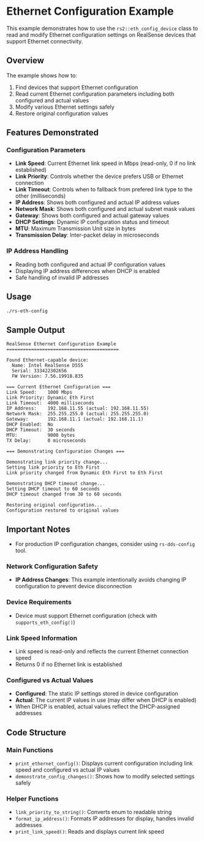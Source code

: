 # Ethernet Configuration Example

This example demonstrates how to use the `rs2::eth_config_device` class to read and modify Ethernet configuration settings on RealSense devices that support Ethernet connectivity.

## Overview

The example shows how to:
1. Find devices that support Ethernet configuration
2. Read current Ethernet configuration parameters including both configured and actual values
3. Modify various Ethernet settings safely
4. Restore original configuration values

## Features Demonstrated

### Configuration Parameters
- **Link Speed**: Current Ethernet link speed in Mbps (read-only, 0 if no link established)
- **Link Priority**: Controls whether the device prefers USB or Ethernet connection
- **Link Timeout**: Controls when to fallback from prefered link type to the other (milliseconds)
- **IP Address**: Shows both configured and actual IP address values
- **Network Mask**: Shows both configured and actual subnet mask values  
- **Gateway**: Shows both configured and actual gateway values
- **DHCP Settings**: Dynamic IP configuration status and timeout
- **MTU**: Maximum Transmission Unit size in bytes
- **Transmission Delay**: Inter-packet delay in microseconds

### IP Address Handling
- Reading both configured and actual IP configuration values
- Displaying IP address differences when DHCP is enabled
- Safe handling of invalid IP addresses

## Usage

```bash
./rs-eth-config
```

## Sample Output

```
RealSense Ethernet Configuration Example
=========================================

Found Ethernet-capable device:
  Name: Intel RealSense D555
  Serial: 333422302656
  FW Version: 7.56.19918.835

=== Current Ethernet Configuration ===
Link Speed:    1000 Mbps
Link Priority: Dynamic Eth First
Link Timeout:  4000 milliseconds
IP Address:    192.168.11.55 (actual: 192.168.11.55)
Network Mask:  255.255.255.0 (actual: 255.255.255.0)
Gateway:       192.168.11.1 (actual: 192.168.11.1)
DHCP Enabled:  No
DHCP Timeout:  30 seconds
MTU:           9000 bytes
TX Delay:      0 microseconds

=== Demonstrating Configuration Changes ===

Demonstrating link priority change...
Setting link priority to Eth First
Link priority changed from Dynamic Eth First to Eth First

Demonstrating DHCP timeout change...
Setting DHCP timeout to 60 seconds
DHCP timeout changed from 30 to 60 seconds

Restoring original configuration...
Configuration restored to original values
```

## Important Notes

- For production IP configuration changes, consider using `rs-dds-config` tool.

### Network Configuration Safety
- **IP Address Changes**: This example intentionally avoids changing IP configuration to prevent device disconnection

### Device Requirements
- Device must support Ethernet configuration (check with `supports_eth_config()`)

### Link Speed Information
- Link speed is read-only and reflects the current Ethernet connection speed
- Returns 0 if no Ethernet link is established

### Configured vs Actual Values
- **Configured**: The static IP settings stored in device configuration
- **Actual**: The current IP values in use (may differ when DHCP is enabled)
- When DHCP is enabled, actual values reflect the DHCP-assigned addresses

## Code Structure

### Main Functions
- `print_ethernet_config()`: Displays current configuration including link speed and configured vs actual IP values
- `demonstrate_config_changes()`: Shows how to modify selected settings safely

### Helper Functions
- `link_priority_to_string()`: Converts enum to readable string
- `format_ip_address()`: Formats IP addresses for display, handles invalid addresses
- `print_link_speed()`: Reads and displays current link speed
